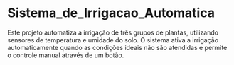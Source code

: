 # Sistema_de_Irrigacao_Automatica
Este projeto automatiza a irrigação de três grupos de plantas, utilizando sensores de temperatura e umidade do solo. O sistema ativa a irrigação automaticamente quando as condições ideais não são atendidas e permite o controle manual através de um botão.
